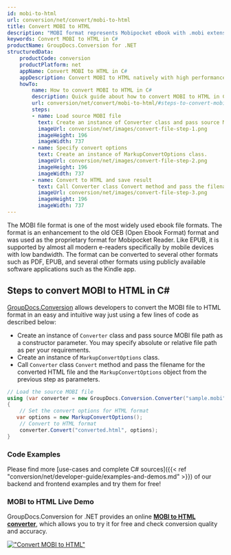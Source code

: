 ```yaml
---
id: mobi-to-html
url: conversion/net/convert/mobi-to-html
title: Convert MOBI to HTML
description: "MOBI format represents Mobipocket eBook with .mobi extension. Learn how to convert MOBI to HTML file programmatically in C# language using GroupDocs.Conversion for .NET library."
keywords: Convert MOBI to HTML in C#
productName: GroupDocs.Conversion for .NET
structuredData:
    productCode: conversion
    productPlatform: net
    appName: Convert MOBI to HTML in C#
    appDescription: Convert MOBI to HTML natively with high performance using C# language and server side GroupDocs.Conversion for .NET APIs, without the use of any software like Microsoft or Open Office.
    howTo:
        name: How to convert MOBI to HTML in C# 
        description: Quick guide about how to convert MOBI to HTML in C# with high performance and accuracy.
        url: conversion/net/convert/mobi-to-html/#steps-to-convert-mobi-to-html-in-c
        steps:
        - name: Load source MOBI file 
          text: Create an instance of Converter class and pass source MOBI file path as a constructor parameter. You may specify absolute or relative file path as per your requirements. 
          imageUrl: conversion/net/images/convert-file-step-1.png
          imageHeight: 196
          imageWidth: 737
        - name: Specify convert options 
          text: Create an instance of MarkupConvertOptions class.
          imageUrl: conversion/net/images/convert-file-step-2.png
          imageHeight: 196
          imageWidth: 737
        - name: Convert to HTML and save result 
          text: Call Converter class Convert method and pass the filename for the converted HTML file and the MarkupConvertOptions object from the previous step as parameters.
          imageUrl: conversion/net/images/convert-file-step-3.png
          imageHeight: 196
          imageWidth: 737
---
```


The MOBI file format is one of the most widely used ebook file formats. The format is an enhancement to the old OEB (Open Ebook Format) format and was used as the proprietary format for Mobipocket Reader. Like EPUB, it is supported by almost all modern e-readers specifically by mobile devices with low bandwidth. The format can be converted to several other formats such as PDF, EPUB, and several other formats using publicly available software applications such as the Kindle app.

## Steps to convert MOBI to HTML in C#

[GroupDocs.Conversion](https://products.groupdocs.com/conversion/net) allows developers to convert the MOBI file to HTML format in an easy and intuitive way just using a few lines of code as described below:

* Create an instance of `Converter` class and pass source MOBI file path as a constructor parameter. You may specify absolute or relative file path as per your requirements. 
* Create an instance of `MarkupConvertOptions` class.
* Call `Converter` class `Convert` method and pass the filename for the converted HTML file and the `MarkupConvertOptions` object from the previous step as parameters.

```csharp
// Load the source MOBI file
using (var converter = new GroupDocs.Conversion.Converter("sample.mobi"))
{
    // Set the convert options for HTML format
   var options = new MarkupConvertOptions();
    // Convert to HTML format
    converter.Convert("converted.html", options);
}
```

### Code Examples

Please find more [use-cases and complete C# sources]({{< ref "conversion/net/developer-guide/examples-and-demos.md" >}}) of our backend and frontend examples and try them for free!

### MOBI to HTML Live Demo

GroupDocs.Conversion for .NET provides an online [**MOBI to HTML converter**](https://products.groupdocs.app/conversion/mobi-to-html), which allows you to try it for free and check conversion quality and accuracy.

[!["Convert MOBI to HTML"](conversion/net/images/convert-to-html/convert-mobi-to-html.png)](https://products.groupdocs.app/conversion/mobi-to-html)